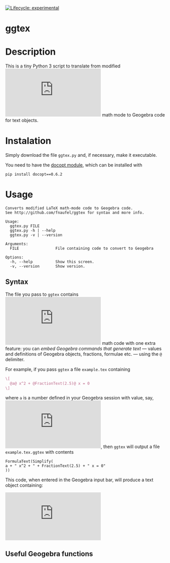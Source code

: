
<!-- README.md is generated from README.Rmd. Please edit that file -->

[![Lifecycle:
experimental](https://img.shields.io/badge/lifecycle-experimental-orange.svg)](https://lifecycle.r-lib.org/articles/stages.html#experimental)
<!-- badges: end -->

# ggtex

# Description

This is a tiny Python 3 script to translate from modified
![\\LaTeX](https://latex.codecogs.com/png.latex?%5CLaTeX "\LaTeX") math
mode to Geogebra code for text objects.

# Instalation

Simply download the file `ggtex.py` and, if necessary, make it
executable.

You need to have the [docopt module](https://github.com/docopt/docopt),
which can be installed with

    pip install docopt==0.6.2

# Usage

    Converts modified LaTeX math-mode code to Geogebra code.
    See http://github.com/fnaufel/ggtex for syntax and more info.

    Usage:
      ggtex.py FILE
      ggtex.py -h | --help
      ggtex.py -v | --version

    Arguments:
      FILE                File containing code to convert to Geogebra

    Options:
      -h, --help          Show this screen.
      -v, --version       Show version.

## Syntax

The file you pass to `ggtex` contains
![\\LaTeX](https://latex.codecogs.com/png.latex?%5CLaTeX "\LaTeX") math
code with one extra feature: you can *embed Geogebra commands that
generate text* — values and definitions of Geogebra objects, fractions,
formulae etc. — using the `@` delimiter.

For example, if you pass `ggtex` a file `example.tex` containing

``` latex
\[
  @a@ x^2 + @FractionText(2.5)@ x = 0
\]
```

where `a` is a number defined in your Geogebra session with value, say,
![10](https://latex.codecogs.com/png.latex?10 "10"), then `ggtex` will
output a file `example.tex.ggtex` with contents

    FormulaText(Simplify(
    a + " x^2 + " + FractionText(2.5) + " x = 0"
    ))

This code, when entered in the Geogebra input bar, will produce a text
object containing:

![
10x^2 + \\frac{5}{2}x = 0
](https://latex.codecogs.com/png.latex?%0A10x%5E2%20%2B%20%5Cfrac%7B5%7D%7B2%7Dx%20%3D%200%0A "
10x^2 + \frac{5}{2}x = 0
")

## Useful Geogebra functions

